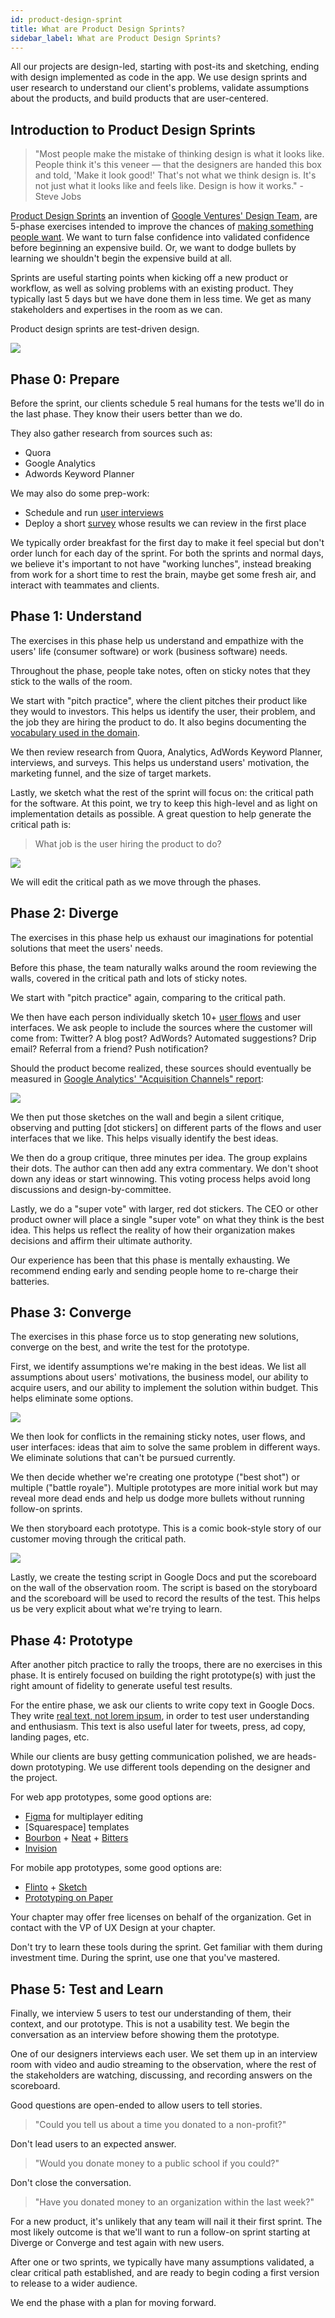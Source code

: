 ```yaml
---
id: product-design-sprint
title: What are Product Design Sprints?
sidebar_label: What are Product Design Sprints?
---
```


All our projects are design-led, starting with post-its and sketching, ending
with design implemented as code in the app. We use design sprints and user
research to understand our client's problems, validate assumptions about the
products, and build products that are user-centered.

## Introduction to Product Design Sprints

> "Most people make the mistake of thinking design is what it looks like.
> People think it's this veneer — that the designers are handed this box and
> told, 'Make it look good!' That's not what we think design is. It's not just
> what it looks like and feels like. Design is how it works." - Steve Jobs

[Product Design
Sprints](https://robots.thoughtbot.com/the-product-design-sprint) an invention
of [Google Ventures' Design Team](http://www.gv.com/team/#design), are 5-phase
exercises intended to improve the chances of [making something people
want](http://paulgraham.com/good.html). We want to turn false confidence into
validated confidence before beginning an expensive build. Or, we want to dodge
bullets by learning we shouldn't begin the expensive build at all.

Sprints are useful starting points when kicking off a new product or workflow,
as well as solving problems with an existing product. They typically last 5 days
but we have done them in less time. We get as many stakeholders and expertises
in the room as we can.

Product design sprints are test-driven design.

![](/img/sprint-phases.png)

## Phase 0: Prepare

Before the sprint, our clients schedule 5 real humans for the tests we'll do in
the last phase. They know their users better than we do.

They also gather research from sources such as:

- Quora
- Google Analytics
- Adwords Keyword Planner

We may also do some prep-work:

- Schedule and run  [user
  interviews](https://www.nngroup.com/articles/interviewing-users/)
- Deploy a short [survey](https://www.typeform.com/) whose results we can
review in the first place

We typically order breakfast for the first day to make it feel special but don't
order lunch for each day of the sprint. For both the sprints and normal days, we
believe it's important to not have "working lunches", instead breaking from work
for a short time to rest the brain, maybe get some fresh air, and interact with
teammates and clients.

## Phase 1: Understand

The exercises in this phase help us understand and empathize with the users'
life (consumer software) or work (business software) needs.

Throughout the phase, people take notes, often on sticky notes that they stick
to the walls of the room.

We start with "pitch practice", where the client pitches their product like they
would to investors. This helps us identify the user, their problem, and the job
they are hiring the product to do. It also begins documenting the [vocabulary
used in the domain](http://martinfowler.com/bliki/UbiquitousLanguage.html).

We then review research from Quora, Analytics, AdWords Keyword Planner,
interviews, and surveys. This helps us understand users' motivation, the
marketing funnel, and the size of target markets.

Lastly, we sketch what the rest of the sprint will focus on: the critical path
for the software. At this point, we try to keep this high-level and as light on
implementation details as possible. A great question to help generate the
critical path is:

> What job is the user hiring the product to do?

![](/img/criticalpath_small.jpg)

We will edit the critical path as we move through the phases.

## Phase 2: Diverge

The exercises in this phase help us exhaust our imaginations for potential
solutions that meet the users' needs.

Before this phase, the team naturally walks around the room reviewing the walls,
covered in the critical path and lots of sticky notes.

We start with "pitch practice" again, comparing to the critical path.

We then have each person individually sketch 10+ [user flows](https://signalvnoise.com/posts/1926-a-shorthand-for-designing-ui-flows) and user interfaces.
We ask people to include the sources where the customer will come from: Twitter?
A blog post? AdWords? Automated suggestions? Drip email? Referral from a friend?
Push notification?

Should the product become realized, these sources should eventually be measured
in [Google Analytics' "Acquisition Channels"
report](https://analytics.googleblog.com/2013/10/new-acquisitions-reporting-channels.html):

![](/img/acquisition-channels.jpg)

We then put those sketches on the wall and begin a silent critique, observing
and putting [dot stickers] on different parts of the flows and user interfaces
that we like. This helps visually identify the best ideas.

We then do a group critique, three minutes per idea. The group explains their
dots. The author can then add any extra commentary. We don't shoot down any
ideas or start winnowing. This voting process helps avoid long discussions and
design-by-committee.

Lastly, we do a "super vote" with larger, red dot stickers. The CEO or other
product owner will place a single "super vote" on what they think is the best
idea. This helps us reflect the reality of how their organization makes
decisions and affirm their ultimate authority.

Our experience has been that this phase is mentally exhausting. We recommend
ending early and sending people home to re-charge their batteries.

## Phase 3: Converge

The exercises in this phase force us to stop generating new solutions, converge
on the best, and write the test for the prototype.

First, we identify assumptions we're making in the best ideas. We list all
assumptions about users' motivations, the business model, our ability to acquire
users, and our ability to implement the solution within budget. This helps
eliminate some options.

![](/img/assumptions.jpg)

We then look for conflicts in the remaining sticky notes, user flows, and user
interfaces: ideas that aim to solve the same problem in different ways. We
eliminate solutions that can't be pursued currently.

We then decide whether we're creating one prototype ("best shot") or multiple
("battle royale"). Multiple prototypes are more initial work but may reveal more
dead ends and help us dodge more bullets without running follow-on sprints.

We then storyboard each prototype. This is a comic book-style story of our
customer moving through the critical path.

![](/img/storyboard_small.jpg)

Lastly, we create the testing script in Google Docs and put the scoreboard on
the wall of the observation room. The script is based on the storyboard and the
scoreboard will be used to record the results of the test. This helps us be very
explicit about what we're trying to learn.

## Phase 4: Prototype

After another pitch practice to rally the troops, there are no exercises in this
phase. It is entirely focused on building the right prototype(s) with just the
right amount of fidelity to generate useful test results.

For the entire phase, we ask our clients to write copy text in Google Docs. They
write [real text, not lorem ipsum](https://tbot.io/use-real-words), in order to
test user understanding and enthusiasm. This text is also useful later for
tweets, press, ad copy, landing pages, etc.

While our clients are busy getting communication polished, we are heads-down
prototyping. We use different tools depending on the designer and the project.

For web app prototypes, some good options are:

- [Figma](www.figma.com) for multiplayer editing
- [Squarespace] templates
- [Bourbon](bourbon.io) + [Neat](neat.bourbon.io) +
  [Bitters](bitters.bourbon.io)
- [Invision](www.invisionapp.com)

For mobile app prototypes, some good options are:

- [Flinto](https://www.flinto.com) + [Sketch](https://www.sketchapp.com)
- [Prototyping on Paper](https://popapp.in)

Your chapter may offer free licenses on behalf of the organization. Get in
contact with the VP of UX Design at your chapter.

Don't try to learn these tools during the sprint. Get familiar with them during
investment time. During the sprint, use one that you've mastered.

## Phase 5: Test and Learn

Finally, we interview 5 users to test our understanding of them, their context,
and our prototype. This is not a usability test. We begin the conversation as an
interview before showing them the prototype.

One of our designers interviews each user. We set them up in an interview room
with video and audio streaming to the observation, where the rest of the
stakeholders are watching, discussing, and recording answers on the scoreboard.

Good questions are open-ended to allow users to tell stories.

> "Could you tell us about a time you donated to a non-profit?"

Don't lead users to an expected answer.

> "Would you donate money to a public school if you could?"

Don't close the conversation.

> "Have you donated money to an organization within the last week?"

For a new product, it's unlikely that any team will nail it their first sprint.
The most likely outcome is that we'll want to run a follow-on sprint starting at
Diverge or Converge and test again with new users.

After one or two sprints, we typically have many assumptions validated, a clear
critical path established, and are ready to begin coding a first version to
release to a wider audience.

We end the phase with a plan for moving forward.
